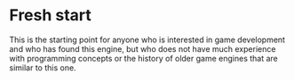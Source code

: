 # Fresh start
This is the starting point for anyone who is interested in game development and who has found this engine, but who does not have much experience with programming concepts or the history of older game engines that are similar to this one.

